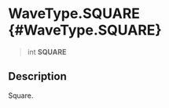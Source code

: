 WaveType.SQUARE {#WaveType.SQUARE}
===============

> int **SQUARE**

Description
-----------

Square.
